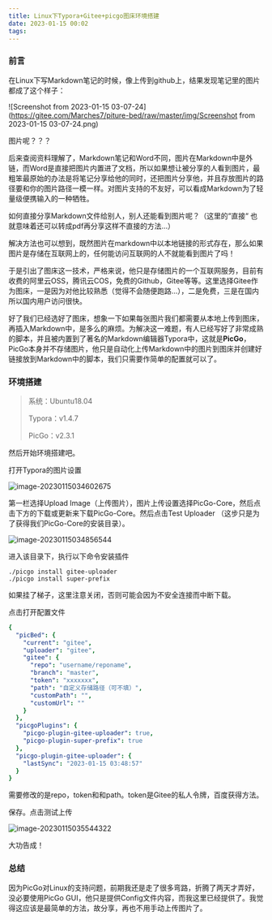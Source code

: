 ```yaml
---
title: Linux下Typora+Gitee+picgo图床环境搭建
date: 2023-01-15 00:02
tags:
---
```

<head>
  <meta name="referrer" content="no-referrer" />
</head>

### 前言

在Linux下写Markdown笔记的时候，像上传到github上，结果发现笔记里的图片都成了这个样子：

![Screenshot from 2023-01-15 03-07-24](https://gitee.com/Marches7/piture-bed/raw/master/img/Screenshot from 2023-01-15 03-07-24.png)

图片呢？？？

后来查阅资料理解了，Markdown笔记和Word不同，图片在Markdown中是外链，而Word是直接把图片内置进了文档，所以如果想让被分享的人看到图片，最粗笨最原始的办法是将笔记分享给他的同时，还把图片分享他，并且存放图片的路径要和你的图片路径一模一样。对图片支持的不友好，可以看成Markdown为了轻量级便携输入的一种牺牲。

如何直接分享Markdown文件给别人，别人还能看到图片呢？（这里的“直接“ 也就意味着还可以转成pdf再分享这样不直接的方法...）

解决方法也可以想到，既然图片在markdown中以本地链接的形式存在，那么如果图片是存储在互联网上的，任何能访问互联网的人不就能看到图片了吗！

于是引出了图床这一技术，严格来说，他只是存储图片的一个互联网服务，目前有收费的阿里云OSS，腾讯云COS，免费的Github，Gitee等等。这里选择Gitee作为图床，一是因为对他比较熟悉（觉得不会随便跑路...），二是免费，三是在国内所以国内用户访问很快。

好了我们已经选好了图床，想象一下如果每张图片我们都需要从本地上传到图床，再插入Markdown中，是多么的麻烦。为解决这一难题，有人已经写好了非常成熟的脚本，并且被内置到了著名的Markdown编辑器Typora中，这就是**PicGo**，PicGo本身并不存储图片，他只是自动化上传Markdown中的图片到图床并创建好链接放到Markdown中的脚本，我们只需要作简单的配置就可以了。

### 环境搭建

> 系统：Ubuntu18.04
>
> Typora：v1.4.7
>
> PicGo：v2.3.1

然后开始环境搭建吧。

打开Typora的图片设置

![image-20230115034602675](https://gitee.com/Marches7/piture-bed/raw/master/img/image-20230115034602675.png)

第一栏选择Upload Image（上传图片），图片上传设置选择PicGo-Core，然后点击下方的下载或更新来下载PicGo-Core。然后点击Test Uploader （这步只是为了获得我们PicGo-Core的安装目录）。

![image-20230115034856544](https://gitee.com/Marches7/piture-bed/raw/master/img/image-20230115034856544.png)

进入该目录下，执行以下命令安装插件

```shell
./picgo install gitee-uploader
./picgo install super-prefix
```

如果挂了梯子，这里注意关闭，否则可能会因为不安全连接而中断下载。

点击打开配置文件

```yaml
{
  "picBed": {
    "current": "gitee",
    "uploader": "gitee",
    "gitee": {
      "repo": "username/reponame",
      "branch": "master",
      "token": "xxxxxxx",
      "path": "自定义存储路径（可不填）",
      "customPath": "",
      "customUrl": ""
    }
  },
  "picgoPlugins": {
    "picgo-plugin-gitee-uploader": true,
    "picgo-plugin-super-prefix": true
  },
  "picgo-plugin-gitee-uploader": {
    "lastSync": "2023-01-15 03:48:57"
  }
}
```

需要修改的是repo，token和和path。token是Gitee的私人令牌，百度获得方法。

保存。点击测试上传

![image-20230115035544322](https://gitee.com/Marches7/piture-bed/raw/master/img/image-20230115035544322.png)

大功告成！

### 总结

因为PicGo对Linux的支持问题，前期我还是走了很多弯路，折腾了两天才弄好，没必要使用PicGo GUI，他只是提供Config文件内容，而我这里已经提供了。我觉得这应该是最简单的方法，故分享，再也不用手动上传图片了。
